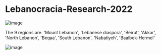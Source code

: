 # Lebanocracia-Research-2022

![image](https://user-images.githubusercontent.com/46200897/185764715-f312d776-0b1b-4256-8a5f-20c1a893aec5.png)

The 9 regions are: 'Mount Lebanon', 'Lebanese diaspora', 'Beirut', 'Akkar',
       'North Lebanon', 'Beqaa', 'South Lebanon', 'Nabatiyeh',
       'Baalbek-Hermel'

![image](https://user-images.githubusercontent.com/46200897/185764912-a7978f7c-fd4a-4fdf-9ce0-c54ad2fcd397.png)
